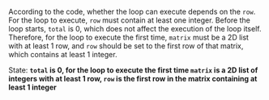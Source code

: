 According to the code, whether the loop can execute depends on the `row`. For the loop to execute, `row` must contain at least one integer. Before the loop starts, `total` is 0, which does not affect the execution of the loop itself. Therefore, for the loop to execute the first time, `matrix` must be a 2D list with at least 1 row, and `row` should be set to the first row of that matrix, which contains at least 1 integer.

State: **`total` is 0, for the loop to execute the first time `matrix` is a 2D list of integers with at least 1 row, `row` is the first row in the matrix containing at least 1 integer**
